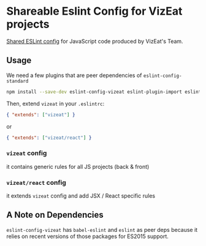 # Shareable Eslint Config for VizEat projects

[Shared ESLint config](http://eslint.org/docs/developer-guide/shareable-configs) for JavaScript code produced by VizEat's Team.

## Usage

We need a few plugins that are peer dependencies of `eslint-config-standard`

```sh
npm install --save-dev eslint-config-vizeat eslint-plugin-import eslint-plugin-node eslint-plugin-promise
```

Then, extend `vizeat` in your `.eslintrc`:

```json
{ "extends": ["vizeat"] }
```

or

```json
{ "extends": ["vizeat/react"] }
```

### `vizeat` config

it contains generic rules for all JS projects (back & front)

### `vizeat/react` config

it extends `vizeat` config and add JSX / React specific rules

## A Note on Dependencies
`eslint-config-vizeat` has `babel-eslint` and `eslint` as peer deps because it relies on recent versions of those packages for ES2015 support.
